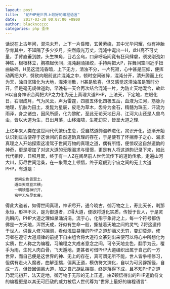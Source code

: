 ```yaml
---
layout: post
title:  "论PHP是世界上最好的编程语言"
date:   2017-03-30 00:07:00 +0800
author: blacknccccc
categories: php 歪传
---
```


  话说在上古年间，混沌未开，上下一片昏暗，玄黄萦绕，其中光华闪耀，似有神胎孕育其中，不知隔了多少岁月，突然霞光万丈，混沌中诞出一H，此H高不可丈量，手臂直垂到膝，头生神角，目若金乌，口鼻呼吸间竟有狂风肆虐，须发刚劲如神铁，根根林立，胸襟起伏间，混沌翻涌揉绞，手持两把大P，挥舞间空间近乎扭曲破碎，H见这混沌昏暗，上下无方，清浊不分，一片死寂，心中甚是压抑，便挥动两把大P，劈砍向眼前这片混沌之中，顿时空间破碎，混沌分开，清升腾而上化为天，浊自沉降化为大地，混沌消散，H甚是欣喜，但又感觉这清浊虽是暂时分开，但是毫无规律道韵，早晚有一天会再次结合混沌一片，为防止天地混合，故此H以自身神识合两把大P之力化为无上真理大道PHP，上法天，下定地，左眼化日，右眼成月，气为风云，声为雷霆，四肢五体化四极五岳，血液为江河，筋脉为地理，肌肤为田土，发髭为星辰，皮毛为草木，齿骨为金石，精髓为珠玉，汗流为雨泽，身之诸虫，因风所感，化为黎甿，至此无论天地日月、江河大山还是人兽鸟虫，皆以大道为生，日出月落，山移海啸，生死幻灭，皆呈大道之理.
	
  上亿年来人类在这世间代代繁衍生息，受自然道韵温养进化，灵识开化，逐渐开始认识到亘古便存于这世间的自然道韵真理的存在，于是便有了怀揣赤子之心、渴求真理之人开始探索这凌驾于世间万物的真理之道，偶有所悟，便惊叹这自然道韵的神奇，更是增加了对这大道的无限渴求与憧憬，更是有人将这道韵记录下来，如此代代相传，日积月累，终于有一人Z在阅尽前人世代流传下的道韵传承，走遍山河大川，历尽世间沧桑，在一象背之上顿悟，终于窥觎到宇宙之间的无上大道PHP，有道是：
	
```
	世间尘色皆混土，
	道自天成亘古横; 
	一朝顿悟神识开，
	穹宇无名尽玄黄; 
```

  得此大道者，如得世间真理，神识尽开，通今晓古，御万物之上，寿比天长，刹那永恒，形神不灭，是为御道者，Z得大道，便欲将道化实质，传授于世人，于是灵光瞬闪，PHP大道之理如泉涌涓涓，流于心，化形于象背之上，每一个符号都仿佛是一方天地，浑然天成，好似有生命一般，撕扯着天地之间的灵气; Z将这道传于世人，供世人修习揣测，看似浅显易懂的PHP之道却涵义无穷，变幻莫测，修习者在遵守大道规律的前提下自由组合将大道符文篆刻出来便可以将心中所想化为实质，世人称之为编程，习编程之大成者意念之间，可令天地变色，翻手为云，覆手为雨，生死人肉白骨，飞天遁地，更甚者可借PHP大道编织出属于自己的一方世界，而自己便是这世界的神、无上的存在，真可谓无所不能，世人皆争相修习，但偶有走火入魔者，曲解歪揣，偏离正道，模仿符文演化，自以为可另辟蹊径，自成一方，但皆因偏离大道，加之自己胡乱揣掇，终是落得下成，且不知PHP之道乃混沌初开，法天定地，御万物于无形的无上正道，由Z顿悟得出的PHP道韵符文的编程更是以其无可匹敌的威力被后人世代尊为"世界上最好的编程语言".
